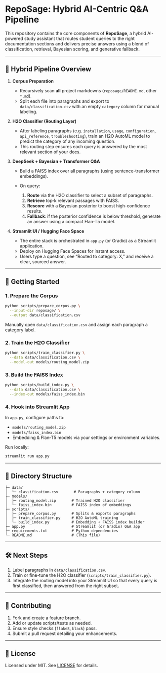 # RepoSage: Hybrid AI-Centric Q\&A Pipeline

This repository contains the core components of **RepoSage**, a hybrid AI-powered study assistant that routes student queries to the right documentation sections and delivers precise answers using a blend of classification, retrieval, Bayesian scoring, and generative fallback.

---

## 🔄 Hybrid Pipeline Overview

1. **Corpus Preparation**

   * Recursively scan **all** project markdowns (`reposage/README.md`, other `*.md`).
   * Split each file into paragraphs and export to `data/classification.csv` with an empty `category` column for manual labeling.

2. **H2O Classifier (Routing Layer)**

   * After labeling paragraphs (e.g. `installation`, `usage`, `configuration`, `api_reference`, `troubleshooting`), train an H2O AutoML model to predict the category of any incoming question.
   * This routing step ensures each query is answered by the most relevant section of your docs.

3. **DeepSeek + Bayesian + Transformer Q\&A**

   * Build a FAISS index over all paragraphs (using sentence-transformer embeddings).
   * On query:

     1. **Route** via the H2O classifier to select a subset of paragraphs.
     2. **Retrieve** top‑k relevant passages with FAISS.
     3. **Rescore** with a Bayesian posterior to boost high-confidence results.
     4. **Fallback**: if the posterior confidence is below threshold, generate an answer using a compact Flan‑T5 model.

4. **Streamlit UI / Hugging Face Space**

   * The entire stack is orchestrated in `app.py` (or Gradio) as a Streamlit application.
   * Deploy on Hugging Face Spaces for instant access.
   * Users type a question, see “Routed to category: X,” and receive a clear, sourced answer.

---

## 🚀 Getting Started

### 1. Prepare the Corpus

```bash
python scripts/prepare_corpus.py \
  --input-dir reposage/ \
  --output data/classification.csv
```

Manually open `data/classification.csv` and assign each paragraph a category label.

### 2. Train the H2O Classifier

```bash
python scripts/train_classifier.py \
  --data data/classification.csv \
  --model-out models/routing_model.zip
```

### 3. Build the FAISS Index

```bash
python scripts/build_index.py \
  --data data/classification.csv \
  --index-out models/faiss_index.bin
```

### 4. Hook into Streamlit App

In `app.py`, configure paths to:

* `models/routing_model.zip`
* `models/faiss_index.bin`
* Embedding & Flan‑T5 models via your settings or environment variables.

Run locally:

```bash
streamlit run app.py
```

---

## 🔧 Directory Structure

```
├─ data/
│  └─ classification.csv       # Paragraphs + category column
├─ models/
│  ├─ routing_model.zip       # Trained H2O classifier
│  └─ faiss_index.bin         # FAISS index of embeddings
├─ scripts/
│  ├─ prepare_corpus.py       # Splits & exports paragraphs
│  ├─ train_classifier.py     # H2O AutoML training
│  └─ build_index.py          # Embedding + FAISS index builder
├─ app.py                     # Streamlit (or Gradio) Q&A app
├─ requirements.txt           # Python dependencies
└─ README.md                  # (This file)
```

---

## 🛠️ Next Steps

1. Label paragraphs in `data/classification.csv`.
2. Train or fine-tune the H2O classifier (`scripts/train_classifier.py`).
3. Integrate the routing model into your Streamlit UI so that every query is first classified, then answered from the right subset.

---

## 🤝 Contributing

1. Fork and create a feature branch.
2. Add or update scripts/tests as needed.
3. Ensure style checks (`flake8`, `black`) pass.
4. Submit a pull request detailing your enhancements.

---

## 📜 License

Licensed under MIT. See [LICENSE](LICENSE) for details.
